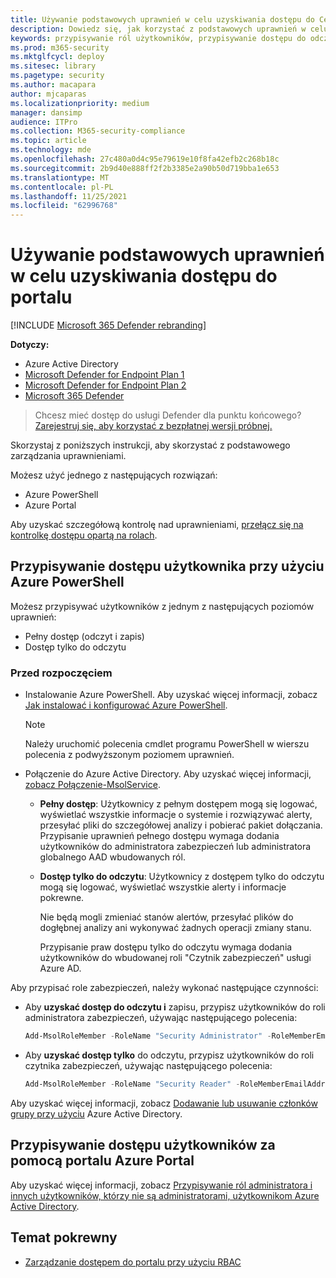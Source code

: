 ```yaml
---
title: Używanie podstawowych uprawnień w celu uzyskiwania dostępu do Centrum zabezpieczeń usługi Microsoft Defender
description: Dowiedz się, jak korzystać z podstawowych uprawnień w celu uzyskiwania dostępu do portalu programu Microsoft Defender dla punktu końcowego.
keywords: przypisywanie ról użytkowników, przypisywanie dostępu do odczytu i zapisu, przypisywanie dostępu tylko do odczytu, użytkownik, role użytkownika, role
ms.prod: m365-security
ms.mktglfcycl: deploy
ms.sitesec: library
ms.pagetype: security
ms.author: macapara
author: mjcaparas
ms.localizationpriority: medium
manager: dansimp
audience: ITPro
ms.collection: M365-security-compliance
ms.topic: article
ms.technology: mde
ms.openlocfilehash: 27c480a0d4c95e79619e10f8fa42efb2c268b18c
ms.sourcegitcommit: 2b9d40e888ff2f2b3385e2a90b50d719bba1e653
ms.translationtype: MT
ms.contentlocale: pl-PL
ms.lasthandoff: 11/25/2021
ms.locfileid: "62996768"
---
```

# <a name="use-basic-permissions-to-access-the-portal"></a>Używanie podstawowych uprawnień w celu uzyskiwania dostępu do portalu

[!INCLUDE [Microsoft 365 Defender rebranding](../../includes/microsoft-defender.md)]

**Dotyczy:**
- Azure Active Directory
- [Microsoft Defender for Endpoint Plan 1](https://go.microsoft.com/fwlink/p/?linkid=2154037)
- [Microsoft Defender for Endpoint Plan 2](https://go.microsoft.com/fwlink/?linkid=2154037)
- [Microsoft 365 Defender](https://go.microsoft.com/fwlink/?linkid=2118804)

> Chcesz mieć dostęp do usługi Defender dla punktu końcowego? [Zarejestruj się, aby korzystać z bezpłatnej wersji próbnej.](https://signup.microsoft.com/create-account/signup?products=7f379fee-c4f9-4278-b0a1-e4c8c2fcdf7e&ru=https://aka.ms/MDEp2OpenTrial?ocid=docs-wdatp-basicaccess-abovefoldlink)

Skorzystaj z poniższych instrukcji, aby skorzystać z podstawowego zarządzania uprawnieniami.

Możesz użyć jednego z następujących rozwiązań:

- Azure PowerShell
- Azure Portal

Aby uzyskać szczegółową kontrolę nad uprawnieniami, [przełącz się na kontrolkę dostępu opartą na rolach](rbac.md).

## <a name="assign-user-access-using-azure-powershell"></a>Przypisywanie dostępu użytkownika przy użyciu Azure PowerShell

Możesz przypisywać użytkowników z jednym z następujących poziomów uprawnień:

- Pełny dostęp (odczyt i zapis)
- Dostęp tylko do odczytu

### <a name="before-you-begin"></a>Przed rozpoczęciem

- Instalowanie Azure PowerShell. Aby uzyskać więcej informacji, zobacz [Jak instalować i konfigurować Azure PowerShell](https://azure.microsoft.com/documentation/articles/powershell-install-configure/).

  > [!NOTE]
  > Należy uruchomić polecenia cmdlet programu PowerShell w wierszu polecenia z podwyższonym poziomem uprawnień.

- Połączenie do Azure Active Directory. Aby uzyskać więcej informacji, [zobacz Połączenie-MsolService](/powershell/module/msonline/connect-msolservice).

  - **Pełny dostęp**: Użytkownicy z pełnym dostępem mogą się logować, wyświetlać wszystkie informacje o systemie i rozwiązywać alerty, przesyłać pliki do szczegółowej analizy i pobierać pakiet dołączania. Przypisanie uprawnień pełnego dostępu wymaga dodania użytkowników do administratora zabezpieczeń lub administratora globalnego AAD wbudowanych ról.
  - **Dostęp tylko do odczytu**: Użytkownicy z dostępem tylko do odczytu mogą się logować, wyświetlać wszystkie alerty i informacje pokrewne.

    Nie będą mogli zmieniać stanów alertów, przesyłać plików do dogłębnej analizy ani wykonywać żadnych operacji zmiany stanu.

    Przypisanie praw dostępu tylko do odczytu wymaga dodania użytkowników do wbudowanej roli "Czytnik zabezpieczeń" usługi Azure AD.

Aby przypisać role zabezpieczeń, należy wykonać następujące czynności:

- Aby **uzyskać dostęp do odczytu i** zapisu, przypisz użytkowników do roli administratora zabezpieczeń, używając następującego polecenia:

  ```PowerShell
  Add-MsolRoleMember -RoleName "Security Administrator" -RoleMemberEmailAddress "secadmin@Contoso.onmicrosoft.com"
  ```

- Aby **uzyskać dostęp tylko** do odczytu, przypisz użytkowników do roli czytnika zabezpieczeń, używając następującego polecenia:

  ```PowerShell
  Add-MsolRoleMember -RoleName "Security Reader" -RoleMemberEmailAddress "reader@Contoso.onmicrosoft.com"
  ```

Aby uzyskać więcej informacji, zobacz [Dodawanie lub usuwanie członków grupy przy użyciu](/azure/active-directory/fundamentals/active-directory-groups-members-azure-portal) Azure Active Directory.

## <a name="assign-user-access-using-the-azure-portal"></a>Przypisywanie dostępu użytkowników za pomocą portalu Azure Portal

Aby uzyskać więcej informacji, zobacz [Przypisywanie ról administratora i innych użytkowników, którzy nie są administratorami, użytkownikom Azure Active Directory](/azure/active-directory/fundamentals/active-directory-users-assign-role-azure-portal).

## <a name="related-topic"></a>Temat pokrewny

- [Zarządzanie dostępem do portalu przy użyciu RBAC](rbac.md)
